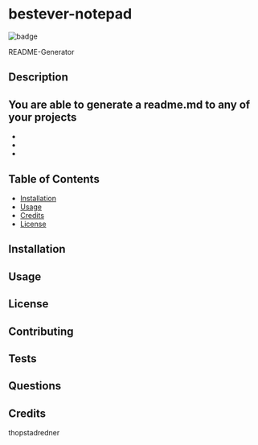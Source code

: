 # bestever-notepad
  ![badge](https://img.shields.io/badge/license-MIT-lightblue.svg)

  README-Generator

  ## Description
  You are able to generate a readme.md to any of your projects
  - 
  - 
  - 
  - 

  ## Table of Contents
  - [Installation](#installation)
  - [Usage](#usage)
  - [Credits](#credits)
  - [License](#license)

  ## Installation

  ## Usage

  ## License

  ## Contributing

  ## Tests

  ## Questions

  ## Credits 
thopstadredner
